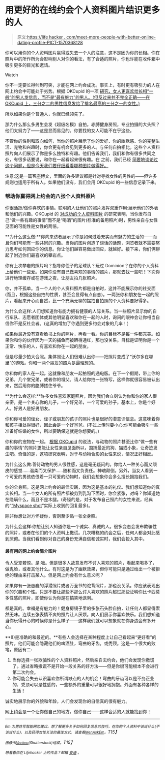 # 用更好的在线约会个人资料图片结识更多的人

> 原文:[https://life hacker . com/meet-more-people-with-better-online-dating-profile-PICT-1570368128](https://lifehacker.com/meet-more-people-with-better-online-dating-profile-pict-1570368128)

你可以用你的个人资料图片赢得或失去一个人的注意，这不是因为你的长相。你在照片中的所作所为会影响别人对你的看法，有了合适的照片，你也许能在收件箱中吸引更多的目光和邀请。

Watch

你不一定要长得帅到可笑，才能在网上约会成功。事实上，有时更有吸引力的人在网上约会中可能处于劣势。根据 OKCupid 的一项 [研究，女人更喜欢给长相“一般”的男人发信息，而不是“最有魅力”的男人。(但反过来并不完全正确——在 OKCupid 上，三分之二的男性信息发给了排名最高的三分之一的女性。)](http://blog.okcupid.com/index.php/your-looks-and-online-dating/)

所以如果你是个普通人，你就已经领先了。

那为什么那么多男生会发《超级名模》自拍，赤膊健身房照，专业拍摄的大头照？他们太努力了——这是显而易见的。你要找的女人可能不在乎这些。

不管你的性别和取向如何，当你的照片展示了你的爱好、你的幽默感、你的完整生活、宠物和兴趣时，你会更有机会见到更多的人。与任何自拍相比，这些个人资料照片向人们展示了你是多么独特和有趣。他们告诉我们，我们和你有很多共同之处，有很多话要说，和你在一起看起来很有趣。在 之前，我们已经 [简要地谈论过这个问题，但是今天我们要仔细看看哪种图片做得好。](http://lifehacker.com/use-interesting-active-photos-instead-of-head-shots-fo-1557828103)

注意:这是一篇客座博文，里面的许多建议都是针对寻找女性的男性的——但许多规则也适用于所有人。如果他们没有，我们会用 OKCupid 的一些信息记录下来。

### 帮助你赢得网上约会的八张个人资料照片

你很活跃/做你喜欢的事情。聪明的人让他们的照片发挥双重作用:展示他们的外表和他们的兴趣。OKCupid 的 [对成功的个人资料图片](http://blog.okcupid.com/index.php/the-4-big-myths-of-profile-pictures/) 的研究表明，当你发布自己“做一些有趣的事情”而不是“喝酒”的图片(标准的备用照片)时，男性亲自与女性见面的可能性是女性的两倍。

**为什么这么做:**你向来访者展示了你是如何过着充实而有魅力的生活的——而且你们可能有一些共同的兴趣。当你的图片创造了谈话的话题，浏览者就不需要努力思考如何回应你的信息。你让他们越容易做出回应，就越好。接下来，你们俩聊起了附近你们最喜欢的攀岩点。

你有上次攀岩的照片吗？指导你侄子的足球队？玩过 Dominion？在你的个人资料上给他们一些爱。如果你没有自己做喜欢的事情的照片，那就去找一些吧！下次你进行地理缓存或在游戏之夜，让朋友拍几张照片。

你，并不孤单。当一个人的个人资料照片都是自拍时，这并不能展示你的社交面(而且，根据这些自拍的性质，甚至会显得有点自恋)。一两张你和朋友在一起的照片，看起来开心而自然，比一个充满无聊的摆拍自拍照的个人资料要好得多。

为什么会这样:人们想知道你有能力拥有健康的人际关系。当一些照片显示你的自行车队、志愿者团体或其他明显喜欢和你在一起的人时，询问的眼神会让你相当自信你不是反社会者。(这真的增加了你遇到更多约会对象的几率！)

如果你最近没有查看脸书上你的照片，再看一看。你的目标不是每一件都完美。如果你和你的伙伴因为一天的捕鱼而被晒得通红，那也没关系。目标是证明你是一个正常、快乐的人，有喜欢和你在一起的朋友。

但是尽量少拍大合照。集体照让人们很难认出你——把照片变成了“沃尔多在哪里”的游戏。你和一两个朋友的照片是最理想的。

你和你的家人在一起。这就像和朋友一起拍照的通电版。在下一个假期，带上你的兄弟，几个堂兄弟，或者你的祖父。请人给你拍一张特写，这样你就很容易被认出来，然后用你的胳膊搂住爷爷。

**为什么会这样:**许多女性喜欢家庭照片，因为我们会立刻认为你和你的家人很亲密，是一个关心你的儿子，一个好兄弟，一个可爱的孙子。基本上，你是个好人。好男人是好男朋友。

你和你可爱的侄女、侄子或朋友的孩子的照片也是很好的潜意识信息。这意味着你和孩子相处得很好，因此会是一个好爸爸。(不过上传时要小心:你可能会吸引一些准备好结婚的女性，所以要确保这就是你想要的。)

你和你的宠物在一起。 [根据 OKCupid](http://blog.okcupid.com/index.php/the-4-big-myths-of-profile-pictures/) 的说法，与动物的照片甚至比你“做一些有趣的事情”的照片更能让女性亲自见面所以，围捕最近的狗、猫或小象，让奇迹发生吧。奇怪的是，这项研究表明，对于与动物合影的女性来说，情况正好相反。

为什么这么做:善待动物的男人很性感，这是毫无疑问的。你给人一种关心而又顽皮的感觉……温柔而又保护……随和而又负责任。神魂颠倒。另外，当女人看到一个可爱的男孩依偎着一只可爱的动物时，我们会想象你会多么擅长拥抱我们。

你的全身照。这是网上约会的最佳实践，因为这是基本的礼仪。我们想知道你的真实长相。当一个女人的所有照片都被剪到乳沟下面时，你会紧张，对吗？你知道她在隐瞒什么，而且不是木腿。(奇怪的是，对于发布自己照片的女性来说，经典的“[”Myspace shot](http://blog.okcupid.com/index.php/the-4-big-myths-of-profile-pictures/)”实际上收到的回复最多)。

除非你想让对方怀疑你，否则至少贴一张全身照。

为什么会这样:你想让别人知道你是一个诚实、真诚的人。很多变态会发布欺骗性的照片，或者在他们的个人资料上撒谎。几次糟糕的约会之后，任何人都会对此感到厌倦。当我们看到你对自己的身份充满自信和诚实时，我们会投入其中。

#### 最有用的网上约会简介图片

令人受宠若惊。是:咄。但是很多人故意发布不讨人喜欢的照片，看起来喝多了，做鬼脸，或者其他什么。有时这是为了幽默效果，但你可能只是通过给出一个被拒绝的理由来打击某人。但是网上约会有什么意义呢？

如果你有一张愚蠢的浮潜照片或者万圣节的驼背照片，那也没关系。你应该表现出你的兴趣和个性。只是不要让那些不那么讨人喜欢的照片超过那些证明你比卡西莫多性感的照片，即使你认为你是在搞笑地讽刺。

都是真的。幸福是有魅力的！健身房镜子里的多张石头脸自拍，让任何人都显得索然无味。连续五张表情不爽的照片让人厌烦。向人们展示你喜欢快乐。我们想知道当你玩得开心的时候你是什么样子——这样我们就可以想象就在你身边会有多开心。

**8)是准确的和最近的。**有些人会选择在某种程度上让自己看起来“更好看”的照片。他们可能会隐藏他们的啤酒肚，弯曲的牙齿，或秃顶。这是一个很大的败笔，原因有二:

1.  当你选择一张欺骗性的个人资料照片，然后亲自去约会，他们会发现你撒谎了。通过省略撒谎不是开始一段关系的好方法——但是你很可能根本不会进行第二次约会。
2.  你可能会失去认识喜欢你所谓缺点的人的机会！弯曲的牙齿可以是不务正业的，秃顶可以是性感的，一些额外的重量可以很好地拥抱。外面有各种各样的生活！

诚实地展示你的外貌和年龄。人们会发现你的自信真的很有魅力。

网上约会是一个让你做自己的地方。做你自己——这样合适的人就能找到你！

* * *

*<small>Em 为男性写智能网恋建议。想了解更多关于如何回复信息的技巧，在你的个人资料中该说什么(不该说什么)，以及获得女性关注的最佳方式，请查看</small>*[*<small>MenAskEm</small>*](http://menaskem.com)*<small>。</small>T15】*

*<small>图像由</small>*[*<small>Venimo</small>*](http://www.shutterstock.com/pic.mhtml?id=172359356&src=id)*<small>(Shutterstock)组成。</small>T15】*

*<small>想看看你在 Lifehacker 上的作品？邮箱</small>* [*<small>安迪</small>*](mailto:andy@lifehacker.com) *<small>。</small>*